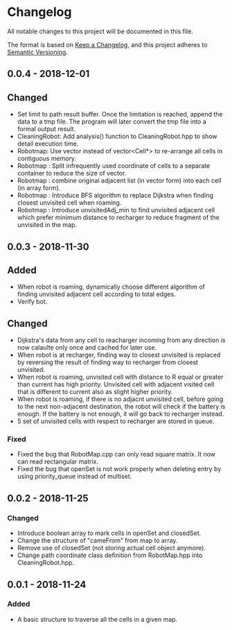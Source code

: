 # Changelog
All notable changes to this project will be documented in this file.

The format is based on [Keep a Changelog](https://keepachangelog.com/en/1.0.0/),
and this project adheres to [Semantic Versioning](https://semver.org/spec/v2.0.0.html).

## 0.0.4 - 2018-12-01
## Changed
- Set limit to path result buffer. Once the limitation is reached, append the data to a tmp file. The program will later convert the tmp file into a formal output result.
- CleaningRobot: Add analysis() function to CleaningRobot.hpp to show detail execution time.
- Robotmap: Use vector<Cell> instead of vector<Cell*> to re-arrange all cells in contiguous memory.
- Robotmap : Split infrequently used coordinate of cells to a separate container to reduce the size of vector<Cell>.
- Robotmap : combine original adjacent list (in vector form) into each cell (in array form).
- Robotmap : Introduce BFS algorithm to replace Dijkstra when finding closest unvisited cell when roaming.
- Robotmap : Introduce unvisitedAdj_min to find unvisited adjacent cell which prefer minimum distance to recharger to reduce fragment of the unvisited in the map.

## 0.0.3 - 2018-11-30
## Added
- When robot is roaming, dynamically choose different algorithm of finding unvisited adjacent cell according to total edges.
- Verify bot.
## Changed
- Dijkstra's data from any cell to reacharger incoming from any direction is now calaulte only once and cached for later use.
- When robot is at recharger, finding way to closest unvisited is replaced by reversing the result of finding way to recharger from closest unvisited.
- When robot is roaming, unvisited cell with distance to R equal or greater than current has high priority. Unvisited cell with adjacent visited cell that is different to current also as slight higher priority.
- When robot is roaming, if there is no adjacnt unvisited cell, before going to the next non-adjacent destination, the robot will check if the battery is enough. If the battery is not enough, it will go back to recharger instead.
- 5 set of unvisited cells with respect to recharger are stored in queue.
### Fixed
- Fixed the bug that RobotMap.cpp can only read square matrix. It now can read rectangular matrix.
- Fixed the bug that openSet is not work properly when deleting entry by using priority_queue instead of multiset.

## 0.0.2 - 2018-11-25
### Changed
- Introduce boolean array to mark cells in openSet and closedSet.
- Change the structure of "cameFrom" from map to array.
- Remove use of closedSet (not storing actual cell object anymore).
- Change path coordinate class definition from RobotMap.hpp into CleaningRobot.hpp.

## 0.0.1 - 2018-11-24
### Added
- A basic structure to traverse all the cells in a given map.